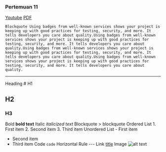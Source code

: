 ### Pertemuan 11

[Youtube](https://youtube.com/live/y0M7xWXbxms?authuser=0)
[PDF](https://drive.google.com/file/d/1BfOjpEIdny8Ifg92WLUPxSc9rtwBygws/view?usp=classroom_web&authuser=0)

```
Blockquote Using badges from well-known services shows your project is keeping up with good practices for testing, security, and more. It tells developers you care about quality.Using badges from well-known services shows your project is keeping up with good practices for testing, security, and more. It tells developers you care about quality.Using badges from well-known services shows your project is keeping up with good practices for testing, security, and more. It tells developers you care about quality.Using badges from well-known services shows your project is keeping up with good practices for testing, security, and more. It tells developers you care about quality.
```
---

Heading 	# H1
## H2
### H3
Bold 	**bold text**
Italic 	*italicized text*
Blockquote 	> blockquote
Ordered List 	1. First item
2. Second item
3. Third item
Unordered List 	- First item
- Second item
- Third item
Code 	`code`
Horizontal Rule 	---
Link 	[title](https://www.example.com)
Image 	![alt text](image.jpg)